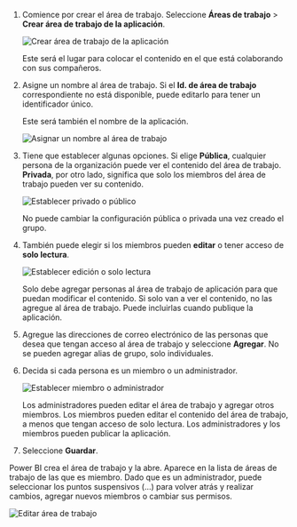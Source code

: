 1. Comience por crear el área de trabajo. Seleccione **Áreas de trabajo** > **Crear área de trabajo de la aplicación**.
   
     ![Crear área de trabajo de la aplicación](media/powerbi-service-create-app-workspace/power-bi-create-app-workspace.png)
   
    Este será el lugar para colocar el contenido en el que está colaborando con sus compañeros.
2. Asigne un nombre al área de trabajo. Si el **Id. de área de trabajo** correspondiente no está disponible, puede editarlo para tener un identificador único.
   
     Este será también el nombre de la aplicación.
   
     ![Asignar un nombre al área de trabajo](media/powerbi-service-create-app-workspace/power-bi-apps-create-workspace-name.png)
3. Tiene que establecer algunas opciones. Si elige **Pública**, cualquier persona de la organización puede ver el contenido del área de trabajo. **Privada**, por otro lado, significa que solo los miembros del área de trabajo pueden ver su contenido.
   
     ![Establecer privado o público](media/powerbi-service-create-app-workspace/power-bi-apps-create-workspace-private-public.png)
   
    No puede cambiar la configuración pública o privada una vez creado el grupo.
4. También puede elegir si los miembros pueden **editar** o tener acceso de **solo lectura**.
   
     ![Establecer edición o solo lectura](media/powerbi-service-create-app-workspace/power-bi-apps-create-workspace-members-edit.png)
   
     Solo debe agregar personas al área de trabajo de aplicación para que puedan modificar el contenido. Si solo van a ver el contenido, no las agregue al área de trabajo. Puede incluirlas cuando publique la aplicación.
5. Agregue las direcciones de correo electrónico de las personas que desea que tengan acceso al área de trabajo y seleccione **Agregar**. No se pueden agregar alias de grupo, solo individuales.
6. Decida si cada persona es un miembro o un administrador.
   
     ![Establecer miembro o administrador](media/powerbi-service-create-app-workspace/power-bi-apps-create-workspace-admin.png)
   
    Los administradores pueden editar el área de trabajo y agregar otros miembros. Los miembros pueden editar el contenido del área de trabajo, a menos que tengan acceso de solo lectura. Los administradores y los miembros pueden publicar la aplicación.
7. Seleccione **Guardar**.

Power BI crea el área de trabajo y la abre. Aparece en la lista de áreas de trabajo de las que es miembro. Dado que es un administrador, puede seleccionar los puntos suspensivos (...) para volver atrás y realizar cambios, agregar nuevos miembros o cambiar sus permisos.

![Editar área de trabajo](media/powerbi-service-create-app-workspace/power-bi-apps-edit-workspace-ellipsis.png)

